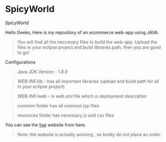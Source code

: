 # SpicyWorld
*SpicyWorld*

Hello Geeks, Here is my repository of an ecommerce web-app using JAVA.

>You will find all the neccesary files to build the web-app. Upload the files in your eclipse project and build libraries path, then you are good to go!

Configurations
  >Java JDK Version - 1.8.0

  >WEB-INF/lib - has all important libraries (upload and build path for all in your eclipse project)
  
  >WEB-INF/web - is web.xml file which is deployment descriptior
  
  >common folder has all common jsp files
  
  >resources folder has necessary js and css files
  
You can see the [live](http://www.spicyworld.com.au) website from here.
  >Note: the website is actually working , so kindly do not place an order.
